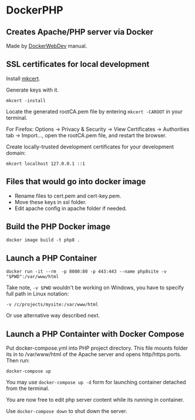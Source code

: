 # DockerPHP

## Creates Apache/PHP server via Docker

Made by [DockerWebDev](https://dockerwebdev.com/tutorials/docker-php-development/) manual.

## SSL certificates for local development

Install [mkcert](https://github.com/FiloSottile/mkcert#installation).

Generate keys with it.

    mkcert -install

Locate the generated rootCA.pem file by entering `mkcert -CAROOT` in your terminal. 
 
For Firefox: Options -> Privacy & Security -> View Certificates -> Authorities tab -> Import…, open the rootCA.pem file, and restart the browser.

Create locally-trusted development certificates for your development domain:

    mkcert localhost 127.0.0.1 ::1

## Files that would go into docker image

- Rename files to cert.pem and cert-key.pem.
- Move these keys in ssl folder.
- Edit apache config in apache folder if needed.

## Build the PHP Docker image 

    docker image build -t php8 .

## Launch a PHP Container

    docker run -it --rm  -p 8080:80 -p 443:443 --name php8site -v "$PWD":/var/www/html

Take note, `-v $PWD` wouldn't be working on Windows, you have to specify full path in Linux notation: 

    -v /c/projects/mysite:/var/www/html

Or use alternative way described next.

## Launch a PHP Containter with Docker Compose

Put docker-compose.yml into PHP project directory. This file mounts folder its in to /var/www/html of the Apache server and opens http/https ports. Then run:

    docker-compose up

You may use `docker-compose up -d` form for launching container detached from the terminal.

You are now free to edit php server content while its running in container.

Use `docker-compose down` to shut down the server.

